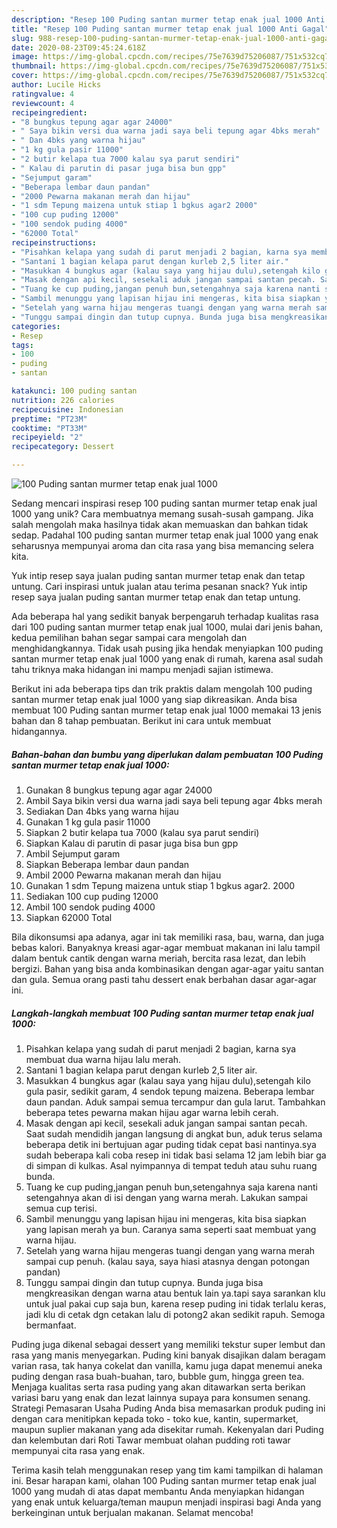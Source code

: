 ```yaml
---
description: "Resep 100 Puding santan murmer tetap enak jual 1000 Anti Gagal"
title: "Resep 100 Puding santan murmer tetap enak jual 1000 Anti Gagal"
slug: 988-resep-100-puding-santan-murmer-tetap-enak-jual-1000-anti-gagal
date: 2020-08-23T09:45:24.618Z
image: https://img-global.cpcdn.com/recipes/75e7639d75206087/751x532cq70/100-puding-santan-murmer-tetap-enak-jual-1000-foto-resep-utama.jpg
thumbnail: https://img-global.cpcdn.com/recipes/75e7639d75206087/751x532cq70/100-puding-santan-murmer-tetap-enak-jual-1000-foto-resep-utama.jpg
cover: https://img-global.cpcdn.com/recipes/75e7639d75206087/751x532cq70/100-puding-santan-murmer-tetap-enak-jual-1000-foto-resep-utama.jpg
author: Lucile Hicks
ratingvalue: 4
reviewcount: 4
recipeingredient:
- "8 bungkus tepung agar agar 24000"
- " Saya bikin versi dua warna jadi saya beli tepung agar 4bks merah"
- " Dan 4bks yang warna hijau"
- "1 kg gula pasir 11000"
- "2 butir kelapa tua 7000 kalau sya parut sendiri"
- " Kalau di parutin di pasar juga bisa bun gpp"
- "Sejumput garam"
- "Beberapa lembar daun pandan"
- "2000 Pewarna makanan merah dan hijau"
- "1 sdm Tepung maizena untuk stiap 1 bgkus agar2 2000"
- "100 cup puding 12000"
- "100 sendok puding 4000"
- "62000 Total"
recipeinstructions:
- "Pisahkan kelapa yang sudah di parut menjadi 2 bagian, karna sya membuat dua warna hijau lalu merah."
- "Santani 1 bagian kelapa parut dengan kurleb 2,5 liter air."
- "Masukkan 4 bungkus agar (kalau saya yang hijau dulu),setengah kilo gula pasir, sedikit garam, 4 sendok tepung maizena. Beberapa lembar daun pandan. Aduk sampai semua tercampur dan gula larut. Tambahkan beberapa tetes pewarna makan hijau agar warna lebih cerah."
- "Masak dengan api kecil, sesekali aduk jangan sampai santan pecah. Saat sudah mendidih jangan langsung di angkat bun, aduk terus selama beberapa detik ini bertujuan agar puding tidak cepat basi nantinya.sya sudah beberapa kali coba resep ini tidak basi selama 12 jam lebih biar ga di simpan di kulkas. Asal nyimpannya di tempat teduh atau suhu ruang bunda."
- "Tuang ke cup puding,jangan penuh bun,setengahnya saja karena nanti setengahnya akan di isi dengan yang warna merah. Lakukan sampai semua cup terisi."
- "Sambil menunggu yang lapisan hijau ini mengeras, kita bisa siapkan yang lapisan merah ya bun. Caranya sama seperti saat membuat yang warna hijau."
- "Setelah yang warna hijau mengeras tuangi dengan yang warna merah sampai cup penuh. (kalau saya, saya hiasi atasnya dengan potongan pandan)"
- "Tunggu sampai dingin dan tutup cupnya. Bunda juga bisa mengkreasikan dengan warna atau bentuk lain ya.tapi saya sarankan klu untuk jual pakai cup saja bun, karena resep puding ini tidak terlalu keras, jadi klu di cetak dgn cetakan lalu di potong2 akan sedikit rapuh. Semoga bermanfaat."
categories:
- Resep
tags:
- 100
- puding
- santan

katakunci: 100 puding santan 
nutrition: 226 calories
recipecuisine: Indonesian
preptime: "PT23M"
cooktime: "PT33M"
recipeyield: "2"
recipecategory: Dessert

---
```



![100 Puding santan murmer tetap enak jual 1000](https://img-global.cpcdn.com/recipes/75e7639d75206087/751x532cq70/100-puding-santan-murmer-tetap-enak-jual-1000-foto-resep-utama.jpg)

Sedang mencari inspirasi resep 100 puding santan murmer tetap enak jual 1000 yang unik? Cara membuatnya memang susah-susah gampang. Jika salah mengolah maka hasilnya tidak akan memuaskan dan bahkan tidak sedap. Padahal 100 puding santan murmer tetap enak jual 1000 yang enak seharusnya mempunyai aroma dan cita rasa yang bisa memancing selera kita.

Yuk intip resep saya jualan puding santan murmer tetap enak dan tetap untung. Cari inspirasi untuk jualan atau terima pesanan snack? Yuk intip resep saya jualan puding santan murmer tetap enak dan tetap untung.

Ada beberapa hal yang sedikit banyak berpengaruh terhadap kualitas rasa dari 100 puding santan murmer tetap enak jual 1000, mulai dari jenis bahan, kedua pemilihan bahan segar sampai cara mengolah dan menghidangkannya. Tidak usah pusing jika hendak menyiapkan 100 puding santan murmer tetap enak jual 1000 yang enak di rumah, karena asal sudah tahu triknya maka hidangan ini mampu menjadi sajian istimewa.


Berikut ini ada beberapa tips dan trik praktis dalam mengolah 100 puding santan murmer tetap enak jual 1000 yang siap dikreasikan. Anda bisa membuat 100 Puding santan murmer tetap enak jual 1000 memakai 13 jenis bahan dan 8 tahap pembuatan. Berikut ini cara untuk membuat hidangannya.

<!--inarticleads1-->

##### Bahan-bahan dan bumbu yang diperlukan dalam pembuatan 100 Puding santan murmer tetap enak jual 1000:

1. Gunakan 8 bungkus tepung agar agar 24000
1. Ambil  Saya bikin versi dua warna jadi saya beli tepung agar 4bks merah
1. Sediakan  Dan 4bks yang warna hijau
1. Gunakan 1 kg gula pasir 11000
1. Siapkan 2 butir kelapa tua 7000 (kalau sya parut sendiri)
1. Siapkan  Kalau di parutin di pasar juga bisa bun gpp
1. Ambil Sejumput garam
1. Siapkan Beberapa lembar daun pandan
1. Ambil 2000 Pewarna makanan merah dan hijau
1. Gunakan 1 sdm Tepung maizena untuk stiap 1 bgkus agar2. 2000
1. Sediakan 100 cup puding 12000
1. Ambil 100 sendok puding 4000
1. Siapkan 62000 Total


Bila dikonsumsi apa adanya, agar ini tak memiliki rasa, bau, warna, dan juga bebas kalori. Banyaknya kreasi agar-agar membuat makanan ini lalu tampil dalam bentuk cantik dengan warna meriah, bercita rasa lezat, dan lebih bergizi. Bahan yang bisa anda kombinasikan dengan agar-agar yaitu santan dan gula. Semua orang pasti tahu dessert enak berbahan dasar agar-agar ini. 

<!--inarticleads2-->

##### Langkah-langkah membuat 100 Puding santan murmer tetap enak jual 1000:

1. Pisahkan kelapa yang sudah di parut menjadi 2 bagian, karna sya membuat dua warna hijau lalu merah.
1. Santani 1 bagian kelapa parut dengan kurleb 2,5 liter air.
1. Masukkan 4 bungkus agar (kalau saya yang hijau dulu),setengah kilo gula pasir, sedikit garam, 4 sendok tepung maizena. Beberapa lembar daun pandan. Aduk sampai semua tercampur dan gula larut. Tambahkan beberapa tetes pewarna makan hijau agar warna lebih cerah.
1. Masak dengan api kecil, sesekali aduk jangan sampai santan pecah. Saat sudah mendidih jangan langsung di angkat bun, aduk terus selama beberapa detik ini bertujuan agar puding tidak cepat basi nantinya.sya sudah beberapa kali coba resep ini tidak basi selama 12 jam lebih biar ga di simpan di kulkas. Asal nyimpannya di tempat teduh atau suhu ruang bunda.
1. Tuang ke cup puding,jangan penuh bun,setengahnya saja karena nanti setengahnya akan di isi dengan yang warna merah. Lakukan sampai semua cup terisi.
1. Sambil menunggu yang lapisan hijau ini mengeras, kita bisa siapkan yang lapisan merah ya bun. Caranya sama seperti saat membuat yang warna hijau.
1. Setelah yang warna hijau mengeras tuangi dengan yang warna merah sampai cup penuh. (kalau saya, saya hiasi atasnya dengan potongan pandan)
1. Tunggu sampai dingin dan tutup cupnya. Bunda juga bisa mengkreasikan dengan warna atau bentuk lain ya.tapi saya sarankan klu untuk jual pakai cup saja bun, karena resep puding ini tidak terlalu keras, jadi klu di cetak dgn cetakan lalu di potong2 akan sedikit rapuh. Semoga bermanfaat.


Puding juga dikenal sebagai dessert yang memiliki tekstur super lembut dan rasa yang manis menyegarkan. Puding kini banyak disajikan dalam beragam varian rasa, tak hanya cokelat dan vanilla, kamu juga dapat menemui aneka puding dengan rasa buah-buahan, taro, bubble gum, hingga green tea. Menjaga kualitas serta rasa puding yang akan ditawarkan serta berikan variasi baru yang enak dan lezat lainnya supaya para konsumen senang. Strategi Pemasaran Usaha Puding Anda bisa memasarkan produk puding ini dengan cara menitipkan kepada toko - toko kue, kantin, supermarket, maupun suplier makanan yang ada disekitar rumah. Kekenyalan dari Puding dan kelembutan dari Roti Tawar membuat olahan pudding roti tawar mempunyai cita rasa yang enak. 

Terima kasih telah menggunakan resep yang tim kami tampilkan di halaman ini. Besar harapan kami, olahan 100 Puding santan murmer tetap enak jual 1000 yang mudah di atas dapat membantu Anda menyiapkan hidangan yang enak untuk keluarga/teman maupun menjadi inspirasi bagi Anda yang berkeinginan untuk berjualan makanan. Selamat mencoba!
